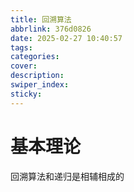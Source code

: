 ```yaml
---
title: 回溯算法
abbrlink: 376d0826
date: 2025-02-27 10:40:57
tags:
categories:
cover:
description:
swiper_index:
sticky:
---
```


# 基本理论

回溯算法和递归是相辅相成的